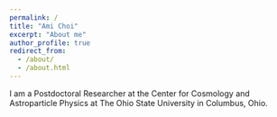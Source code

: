 ```yaml
---
permalink: /
title: "Ami Choi"
excerpt: "About me"
author_profile: true
redirect_from: 
  - /about/
  - /about.html
---
```


I am a Postdoctoral Researcher at the Center for Cosmology and Astroparticle Physics at The Ohio State University in Columbus, Ohio.
